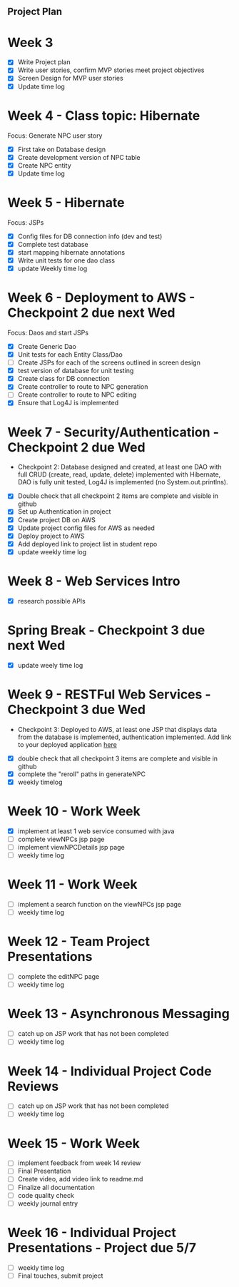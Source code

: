 ## Project Plan

# Week 3
 - [x] Write Project plan
 - [x] Write user stories, confirm MVP stories meet project objectives
 - [x] Screen Design for MVP user stories
 - [x] Update time log
 
# Week 4 - Class topic: Hibernate
Focus: Generate NPC user story
 - [x] First take on Database design
 - [x] Create development version of NPC table
 - [x] Create NPC entity
 - [x] Update time log
 
# Week 5 - Hibernate
Focus: JSPs
- [x] Config files for DB connection info (dev and test)
- [x] Complete test database
- [x] start mapping hibernate annotations
- [x] Write unit tests for one dao class
- [x] update Weekly time log

# Week 6 - Deployment to AWS - Checkpoint 2 due next Wed
Focus: Daos and start JSPs
- [x] Create Generic Dao
- [x] Unit tests for each Entity Class/Dao
- [ ] Create JSPs for each of the screens outlined in screen design
- [x] test version of database for unit testing
- [x] Create class for DB connection
- [x] Create controller to route to NPC generation
- [ ] Create controller to route to NPC editing
- [x] Ensure that Log4J is implemented

# Week 7 - Security/Authentication - Checkpoint 2 due Wed
- Checkpoint 2: Database designed and created, at least one DAO with full CRUD (create, read, update, delete) 
  implemented with Hibernate, DAO is fully unit tested, Log4J is implemented (no System.out.printlns).
- [x] Double check that all checkpoint 2 items are complete and visible in github
- [x] Set up Authentication in project
- [x] Create project DB on AWS
- [x] Update project config files for AWS as needed
- [x] Deploy project to AWS
- [x] Add deployed link to project list in student repo
- [x] update weekly time log

# Week 8 - Web Services Intro
- [x] research possible APIs

# Spring Break - Checkpoint 3 due next Wed
- [x] update weely time log

# Week 9 - RESTFul Web Services - Checkpoint 3 due Wed
- Checkpoint 3: Deployed to AWS, at least one JSP that displays data from the database is implemented, 
  authentication implemented. Add link to your deployed application [here](https://github.com/mad-ent-java-s24/student/blob/main/IndividualProjects.md)
- [x] double check that all checkpoint 3 items are complete and visible in github
- [x] complete the "reroll" paths in generateNPC
- [x] weekly timelog

# Week 10 - Work Week
- [x] implement at least 1 web service consumed with java
- [ ] complete viewNPCs jsp page
- [ ] implement viewNPCDetails jsp page
- [ ] weekly time log

# Week 11 - Work Week
- [ ] implement a search function on the viewNPCs jsp page
- [ ] weekly time log

# Week 12 - Team Project Presentations
- [ ] complete the editNPC page
- [ ] weekly time log

# Week 13 - Asynchronous Messaging
- [ ] catch up on JSP work that has not been completed
- [ ] weekly time log

# Week 14 - Individual Project Code Reviews
- [ ] catch up on JSP work that has not been completed
- [ ] weekly time log

# Week 15 - Work Week
- [ ] implement feedback from week 14 review
- [ ] Final Presentation
- [ ] Create video, add video link to readme.md
- [ ] Finalize all documentation
- [ ] code quality check
- [ ] weekly journal entry

# Week 16 - Individual Project Presentations - Project due 5/7
- [ ] weekly time log
- [ ] Final touches, submit project 